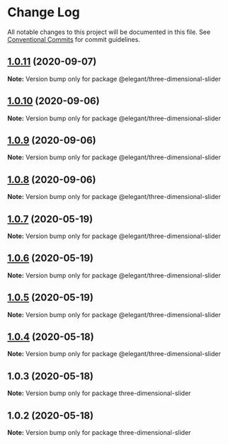 # Change Log

All notable changes to this project will be documented in this file.
See [Conventional Commits](https://conventionalcommits.org) for commit guidelines.

## [1.0.11](https://github.com/lionel8/vue-cartoon/compare/v1.0.10...v1.0.11) (2020-09-07)

**Note:** Version bump only for package @elegant/three-dimensional-slider





## [1.0.10](https://github.com/lionel8/vue-cartoon/compare/v1.0.9...v1.0.10) (2020-09-06)

**Note:** Version bump only for package @elegant/three-dimensional-slider





## [1.0.9](https://github.com/lionel8/vue-cartoon/compare/v1.0.8...v1.0.9) (2020-09-06)

**Note:** Version bump only for package @elegant/three-dimensional-slider





## [1.0.8](https://github.com/lionel8/vue-cartoon/compare/v1.0.7...v1.0.8) (2020-09-06)

**Note:** Version bump only for package @elegant/three-dimensional-slider





## [1.0.7](https://github.com/lionel8/vue-cartoon/compare/v1.0.6...v1.0.7) (2020-05-19)

**Note:** Version bump only for package @elegant/three-dimensional-slider





## [1.0.6](https://github.com/lionel8/vue-cartoon/compare/v1.0.5...v1.0.6) (2020-05-19)

**Note:** Version bump only for package @elegant/three-dimensional-slider





## [1.0.5](https://github.com/lionel8/vue-cartoon/compare/v1.0.4...v1.0.5) (2020-05-19)

**Note:** Version bump only for package @elegant/three-dimensional-slider





## [1.0.4](https://github.com/lionel8/vue-cartoon/compare/v1.0.3...v1.0.4) (2020-05-18)

**Note:** Version bump only for package @elegant/three-dimensional-slider





## 1.0.3 (2020-05-18)

**Note:** Version bump only for package three-dimensional-slider





## 1.0.2 (2020-05-18)

**Note:** Version bump only for package three-dimensional-slider
